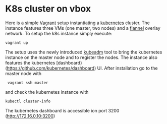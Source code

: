 # K8s cluster on vbox
Here is a simple [Vagrant](https://www.vagrantup.com) setup instantiating a [kubernetes](https://kubernetes.io) cluster. The instance features three VMs (one master, two nodes) and a [flannel](https://coreos.com/flannel/docs/latest/) overlay network. To setup the k8s instance simply execute:
 
`vagrant up` 

The setup uses the newly introduced [kubeadm](https://kubernetes.io/docs/admin/kubeadm/) tool to bring the kubernetes instance on the master node and to register the nodes. The instance also features the kubernetes [dashboard}(https://github.com/kubernetes/dashboard) UI. After installation go to the master node with

` vagrant ssh master` 

and check the kubernetes instance with

`kubectl cluster-info`

The kubernetes dashboard is accessible ion port 3200 (http://172.16.0.10:3200)
